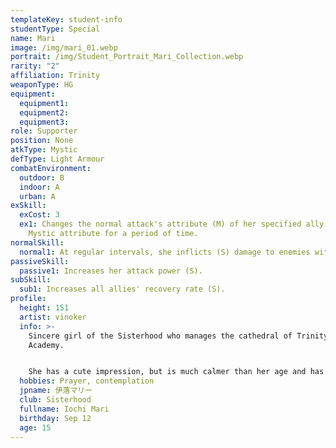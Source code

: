```yaml
---
templateKey: student-info
studentType: Special
name: Mari
image: /img/mari_01.webp
portrait: /img/Student_Portrait_Mari_Collection.webp
rarity: "2"
affiliation: Trinity
weaponType: HG
equipment:
  equipment1:
  equipment2:
  equipment3:
role: Supporter
position: None
atkType: Mystic
defType: Light Armour
combatEnvironment:
  outdoor: B
  indoor: A
  urban: A
exSkill:
  exCost: 3
  ex1: Changes the normal attack's attribute (M) of her specified ally to
    Mystic attribute for a period of time.
normalSkill:
  normal1: At regular intervals, she inflicts (S) damage to enemies within a circle.
passiveSkill:
  passive1: Increases her attack power (S).
subSkill:
  sub1: Increases all allies' recovery rate (S).
profile:
  height: 151
  artist: vinoker
  info: >-
    Sincere girl of the Sisterhood who manages the cathedral of Trinity
    Academy. 


    She has a cute impression, but is much calmer than her age and has a lot of character. She has a dream to become the best Sister of Trinity in the future.
  hobbies: Prayer, contemplation
  jpname: 伊落マリー
  club: Sisterhood
  fullname: Iochi Mari
  birthday: Sep 12
  age: 15
---
```

